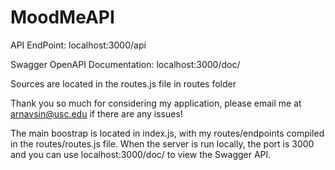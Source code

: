 # MoodMeAPI

API EndPoint: localhost:3000/api

Swagger OpenAPI Documentation: localhost:3000/doc/

Sources are located in the routes.js file in routes folder


Thank you so much for considering my application, please email me at arnavsin@usc.edu if there are any issues!

The main boostrap is located in index.js, with my routes/endpoints compiled in the routes/routes.js file. When the server is run locally, the port is 3000 and you can use localhost:3000/doc/ to view the Swagger API. 
